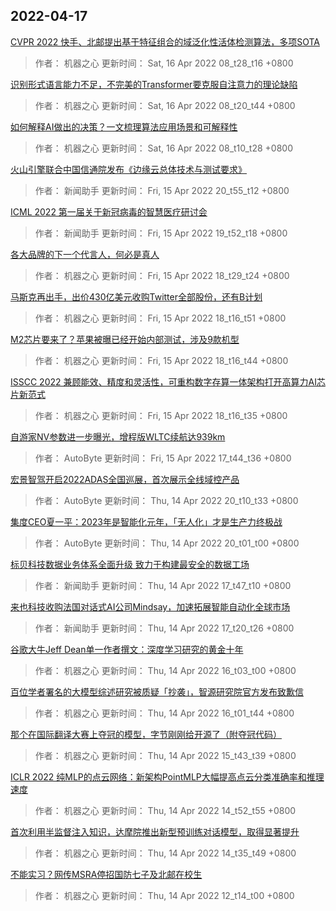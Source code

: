 
## 2022-04-17

 [CVPR 2022   快手、北邮提出基于特征组合的域泛化性活体检测算法，多项SOTA](https://www.jiqizhixin.com/articles/2022-04-16-3)

> 作者： 机器之心  更新时间： Sat, 16 Apr 2022 08_t28_t16 +0800

 [识别形式语言能力不足，不完美的Transformer要克服自注意力的理论缺陷](https://www.jiqizhixin.com/articles/2022-04-16-2)

> 作者： 机器之心  更新时间： Sat, 16 Apr 2022 08_t20_t44 +0800

 [如何解释AI做出的决策？一文梳理算法应用场景和可解释性](https://www.jiqizhixin.com/articles/2022-04-16)

> 作者： 机器之心  更新时间： Sat, 16 Apr 2022 08_t10_t28 +0800

 [火山引擎联合中国信通院发布《边缘云总体技术与测试要求》](https://www.jiqizhixin.com/articles/2022-04-15-9)

> 作者： 新闻助手  更新时间： Fri, 15 Apr 2022 20_t55_t12 +0800

 [ICML 2022 第一届关于新冠病毒的智慧医疗研讨会](https://www.jiqizhixin.com/articles/2022-04-15-8)

> 作者： 新闻助手  更新时间： Fri, 15 Apr 2022 19_t52_t18 +0800

 [各大品牌的下一个代言人，何必是真人](https://www.jiqizhixin.com/articles/2022-04-15-7)

> 作者： 机器之心  更新时间： Fri, 15 Apr 2022 18_t29_t24 +0800

 [马斯克再出手，出价430亿美元收购Twitter全部股份，还有B计划](https://www.jiqizhixin.com/articles/2022-04-15-4)

> 作者： 机器之心  更新时间： Fri, 15 Apr 2022 18_t16_t51 +0800

 [M2芯片要来了？苹果被曝已经开始内部测试，涉及9款机型](https://www.jiqizhixin.com/articles/2022-04-15-3)

> 作者： 机器之心  更新时间： Fri, 15 Apr 2022 18_t16_t44 +0800

 [ISSCC 2022   兼顾能效、精度和灵活性，可重构数字存算一体架构打开高算力AI芯片新范式](https://www.jiqizhixin.com/articles/2022-04-15-2)

> 作者： 机器之心  更新时间： Fri, 15 Apr 2022 18_t16_t35 +0800

 [自游家NV参数进一步曝光，增程版WLTC续航达939km](https://www.jiqizhixin.com/articles/2022-04-15-6)

> 作者： AutoByte  更新时间： Fri, 15 Apr 2022 17_t44_t36 +0800

 [宏景智驾开启2022ADAS全国巡展，首次展示全线域控产品](https://www.jiqizhixin.com/articles/2022-04-14-14)

> 作者： AutoByte  更新时间： Thu, 14 Apr 2022 20_t10_t33 +0800

 [集度CEO夏一平：2023年是智能化元年，「无人化」才是生产力终极战](https://www.jiqizhixin.com/articles/2022-04-14-13)

> 作者： AutoByte  更新时间： Thu, 14 Apr 2022 20_t01_t00 +0800

 [标贝科技数据业务体系全面升级 致力于构建最安全的数据工场](https://www.jiqizhixin.com/articles/2022-04-14-12)

> 作者： 新闻助手  更新时间： Thu, 14 Apr 2022 17_t47_t10 +0800

 [来也科技收购法国对话式AI公司Mindsay，加速拓展智能自动化全球市场](https://www.jiqizhixin.com/articles/2022-04-14-11)

> 作者： 新闻助手  更新时间： Thu, 14 Apr 2022 17_t20_t26 +0800

 [谷歌大牛Jeff Dean单一作者撰文：深度学习研究的黄金十年](https://www.jiqizhixin.com/articles/2022-04-14-10)

> 作者： 机器之心  更新时间： Thu, 14 Apr 2022 16_t03_t00 +0800

 [百位学者署名的大模型综述研究被质疑「抄袭」，智源研究院官方发布致歉信](https://www.jiqizhixin.com/articles/2022-04-14-9)

> 作者： 机器之心  更新时间： Thu, 14 Apr 2022 16_t01_t44 +0800

 [那个在国际翻译大赛上夺冠的模型，字节刚刚给开源了（附夺冠代码）](https://www.jiqizhixin.com/articles/2022-04-14-8)

> 作者： 机器之心  更新时间： Thu, 14 Apr 2022 15_t43_t39 +0800

 [ICLR 2022   纯MLP的点云网络：新架构PointMLP大幅提高点云分类准确率和推理速度](https://www.jiqizhixin.com/articles/2022-04-14-7)

> 作者： 机器之心  更新时间： Thu, 14 Apr 2022 14_t52_t55 +0800

 [首次利用半监督注入知识，达摩院推出新型预训练对话模型，取得显著提升](https://www.jiqizhixin.com/articles/2022-04-14-6)

> 作者： 机器之心  更新时间： Thu, 14 Apr 2022 14_t35_t49 +0800

 [不能实习？网传MSRA停招国防七子及北邮在校生](https://www.jiqizhixin.com/articles/2022-04-14-5)

> 作者： 机器之心  更新时间： Thu, 14 Apr 2022 12_t14_t00 +0800
